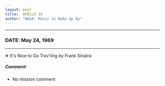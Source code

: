 ```yaml
---
layout: post
title:  APOLLO 10
author: "NASA: Music to Wake Up By"
---
```


----
### DATE: May 24, 1969
----
✵ It's Nice to Go Trav'ling by Frank Sinatra

##### Comment:
* No mission comment
